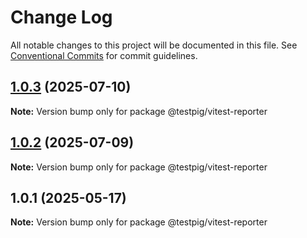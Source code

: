 # Change Log

All notable changes to this project will be documented in this file.
See [Conventional Commits](https://conventionalcommits.org) for commit guidelines.

## [1.0.3](https://github.com/testpig-io/node-reporters/compare/@testpig/vitest-reporter@1.0.2...@testpig/vitest-reporter@1.0.3) (2025-07-10)

**Note:** Version bump only for package @testpig/vitest-reporter





## [1.0.2](https://github.com/testpig-io/node-reporters/compare/@testpig/vitest-reporter@1.0.1...@testpig/vitest-reporter@1.0.2) (2025-07-09)

**Note:** Version bump only for package @testpig/vitest-reporter





## 1.0.1 (2025-05-17)

**Note:** Version bump only for package @testpig/vitest-reporter
